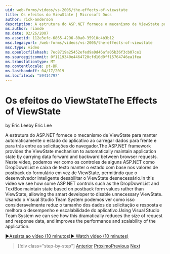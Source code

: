 ```yaml
---
uid: web-forms/videos/vs-2005/the-effects-of-viewstate
title: Os efeitos do ViewState | Microsoft Docs
author: rick-anderson
description: A estrutura do ASP.NET fornece o mecanismo de ViewState para manter automaticamente o estado do aplicativo ao carregar dados para frente e para trás entre o navegador Installing...
ms.author: riande
ms.date: 02/26/2007
ms.assetid: 112e3efc-6865-4296-80a0-35910c4b3b12
msc.legacyurl: /web-forms/videos/vs-2005/the-effects-of-viewstate
msc.type: video
ms.openlocfilehash: 7ec8719a25452efed9a0d46afa05b36f3cb07ce1
ms.sourcegitcommit: 0f1119340e4464720cfd16d0ff15764746ea1fea
ms.translationtype: MT
ms.contentlocale: pt-BR
ms.lasthandoff: 04/17/2019
ms.locfileid: "59414797"
---
```

# <a name="the-effects-of-viewstate"></a><span data-ttu-id="7d673-103">Os efeitos do ViewState</span><span class="sxs-lookup"><span data-stu-id="7d673-103">The Effects of ViewState</span></span>

<span data-ttu-id="7d673-104">by Eric Lee</span><span class="sxs-lookup"><span data-stu-id="7d673-104">by Eric Lee</span></span>

<span data-ttu-id="7d673-105">A estrutura do ASP.NET fornece o mecanismo de ViewState para manter automaticamente o estado do aplicativo ao carregar dados para frente e para trás entre as solicitações do navegador.</span><span class="sxs-lookup"><span data-stu-id="7d673-105">The ASP.NET framework provides the ViewState mechanism to automatically maintain application state by carrying data forward and backward between browser requests.</span></span> <span data-ttu-id="7d673-106">Neste vídeo, podemos ver como os controles de alguns ASP.NET como DropDownList e caixa de texto manter o estado com base nos valores de postback do formulário em vez de ViewState, permitindo que o desenvolvedor inteligente desabilitar o ViewState desnecessário.</span><span class="sxs-lookup"><span data-stu-id="7d673-106">In this video we see how some ASP.NET controls such as the DropDownList and TextBox maintain state based on postback form values rather than ViewState, allowing the smart developer to disable unnecessary ViewState.</span></span> <span data-ttu-id="7d673-107">Usando o Visual Studio Team System podemos ver como isso consideravelmente reduz o tamanho dos dados de solicitação e resposta e melhora o desempenho e escalabilidade do aplicativo.</span><span class="sxs-lookup"><span data-stu-id="7d673-107">Using Visual Studio Team System we can see how this dramatically reduces the size of request and response data, and improves the performance and scalability of the application.</span></span>

[<span data-ttu-id="7d673-108">&#9654;Assista ao vídeo (10 minutos)</span><span class="sxs-lookup"><span data-stu-id="7d673-108">&#9654; Watch video (10 minutes)</span></span>](https://channel9.msdn.com/Blogs/ASP-NET-Site-Videos/the-effects-of-viewstate)

> [!div class="step-by-step"]
> <span data-ttu-id="7d673-109">[Anterior](using-the-load-test-agent.md)
> [Próximo](how-do-i-integrate-defect-tracking-with-testing.md)</span><span class="sxs-lookup"><span data-stu-id="7d673-109">[Previous](using-the-load-test-agent.md)
[Next](how-do-i-integrate-defect-tracking-with-testing.md)</span></span>
